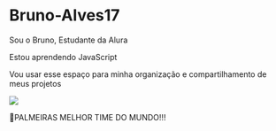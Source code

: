 # Bruno-Alves17

Sou o Bruno, Estudante da Alura

Estou aprendendo JavaScript

Vou usar esse espaço para minha organização e compartilhamento de meus projetos 

![](https://media1.tenor.com/m/XAr4hpMHqUUAAAAd/eddie-van-halen-guitarist.gif)

💚PALMEIRAS MELHOR TIME DO MUNDO!!!
